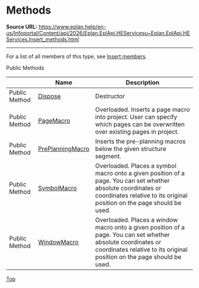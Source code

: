 # Methods

**Source URL:** https://www.eplan.help/en-us/Infoportal/Content/api/2026/Eplan.EplApi.HEServicesu~Eplan.EplApi.HEServices.Insert_methods.html

---

For a list of all members of this type, see [Insert members](Eplan.EplApi.HEServicesu~Eplan.EplApi.HEServices.Insert_members.html).

Public Methods

|  | Name | Description |
| --- | --- | --- |
| Public Method | [Dispose](Eplan.EplApi.HEServicesu~Eplan.EplApi.HEServices.Insert~Dispose().html) | Destructor |
| Public Method | [PageMacro](Eplan.EplApi.HEServicesu~Eplan.EplApi.HEServices.Insert~PageMacro.html) | Overloaded. Inserts a page macro into project. User can specify which pages can be overwritten over existing pages in project. |
| Public Method | [PrePlanningMacro](Eplan.EplApi.HEServicesu~Eplan.EplApi.HEServices.Insert~PrePlanningMacro.html) | Inserts the pre-planning macros below the given structure segment. |
| Public Method | [SymbolMacro](Eplan.EplApi.HEServicesu~Eplan.EplApi.HEServices.Insert~SymbolMacro.html) | Overloaded. Places a symbol macro onto a given position of a page. You can set whether absolute coordinates or coordinates relative to its original position on the page should be used. |
| Public Method | [WindowMacro](Eplan.EplApi.HEServicesu~Eplan.EplApi.HEServices.Insert~WindowMacro.html) | Overloaded. Places a window macro onto a given position of a page. You can set whether absolute coordinates or coordinates relative to its original position on the page should be used. |

[Top](#top)
